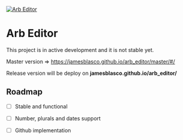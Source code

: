 <a href="https://jamesblasco.github.io/arb_editor/master/" rel="">![Arb Editor](https://github.com/jamesblasco/arb_editor/blob/master/header.png?raw=true)</a>

# Arb Editor

This project is in active development and it is not stable yet.

Master version => https://jamesblasco.github.io/arb_editor/master/#/

Release version will be deploy on **jamesblasco.github.io/arb_editor/**

## Roadmap

- [ ] Stable and functional
- [ ] Number, plurals and dates support
- [ ] Github implementation 

